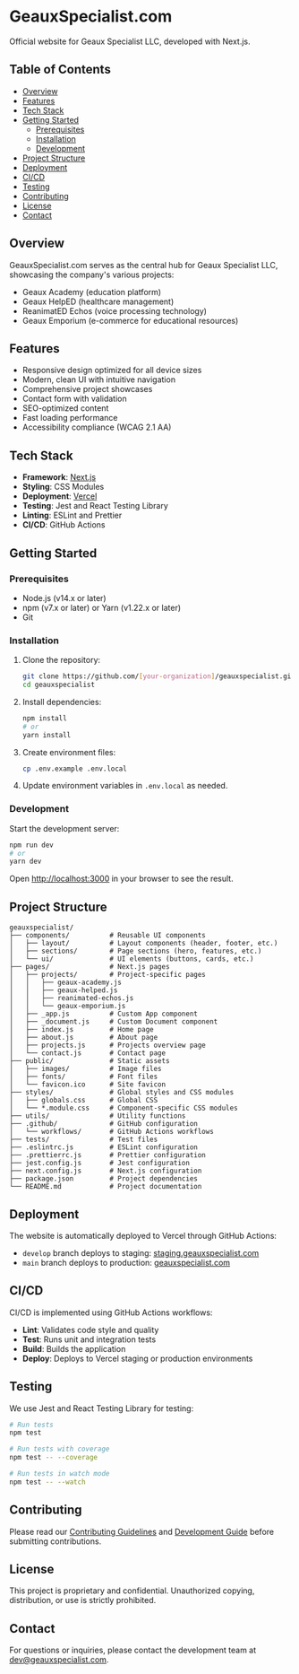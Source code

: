 # GeauxSpecialist.com

Official website for Geaux Specialist LLC, developed with Next.js.

## Table of Contents

- [Overview](#overview)
- [Features](#features)
- [Tech Stack](#tech-stack)
- [Getting Started](#getting-started)
  - [Prerequisites](#prerequisites)
  - [Installation](#installation)
  - [Development](#development)
- [Project Structure](#project-structure)
- [Deployment](#deployment)
- [CI/CD](#cicd)
- [Testing](#testing)
- [Contributing](#contributing)
- [License](#license)
- [Contact](#contact)

## Overview

GeauxSpecialist.com serves as the central hub for Geaux Specialist LLC, showcasing the company's various projects:
- Geaux Academy (education platform)
- Geaux HelpED (healthcare management)
- ReanimatED Echos (voice processing technology)
- Geaux Emporium (e-commerce for educational resources)

## Features

- Responsive design optimized for all device sizes
- Modern, clean UI with intuitive navigation
- Comprehensive project showcases 
- Contact form with validation
- SEO-optimized content
- Fast loading performance
- Accessibility compliance (WCAG 2.1 AA)

## Tech Stack

- **Framework**: [Next.js](https://nextjs.org/)
- **Styling**: CSS Modules
- **Deployment**: [Vercel](https://vercel.com/)
- **Testing**: Jest and React Testing Library
- **Linting**: ESLint and Prettier
- **CI/CD**: GitHub Actions

## Getting Started

### Prerequisites

- Node.js (v14.x or later)
- npm (v7.x or later) or Yarn (v1.22.x or later)
- Git

### Installation

1. Clone the repository:
   ```bash
   git clone https://github.com/[your-organization]/geauxspecialist.git
   cd geauxspecialist
   ```

2. Install dependencies:
   ```bash
   npm install
   # or
   yarn install
   ```

3. Create environment files:
   ```bash
   cp .env.example .env.local
   ```

4. Update environment variables in `.env.local` as needed.

### Development

Start the development server:

```bash
npm run dev
# or
yarn dev
```

Open [http://localhost:3000](http://localhost:3000) in your browser to see the result.

## Project Structure

```
geauxspecialist/
├── components/          # Reusable UI components
│   ├── layout/          # Layout components (header, footer, etc.)
│   ├── sections/        # Page sections (hero, features, etc.)
│   └── ui/              # UI elements (buttons, cards, etc.)
├── pages/               # Next.js pages
│   ├── projects/        # Project-specific pages
│   │   ├── geaux-academy.js
│   │   ├── geaux-helped.js
│   │   ├── reanimated-echos.js
│   │   └── geaux-emporium.js
│   ├── _app.js          # Custom App component
│   ├── _document.js     # Custom Document component
│   ├── index.js         # Home page
│   ├── about.js         # About page
│   ├── projects.js      # Projects overview page
│   └── contact.js       # Contact page
├── public/              # Static assets
│   ├── images/          # Image files
│   ├── fonts/           # Font files
│   └── favicon.ico      # Site favicon
├── styles/              # Global styles and CSS modules
│   ├── globals.css      # Global CSS
│   └── *.module.css     # Component-specific CSS modules
├── utils/               # Utility functions
├── .github/             # GitHub configuration
│   └── workflows/       # GitHub Actions workflows
├── tests/               # Test files
├── .eslintrc.js         # ESLint configuration
├── .prettierrc.js       # Prettier configuration
├── jest.config.js       # Jest configuration
├── next.config.js       # Next.js configuration
├── package.json         # Project dependencies
└── README.md            # Project documentation
```

## Deployment

The website is automatically deployed to Vercel through GitHub Actions:

- `develop` branch deploys to staging: [staging.geauxspecialist.com](https://staging.geauxspecialist.com)
- `main` branch deploys to production: [geauxspecialist.com](https://geauxspecialist.com)

## CI/CD

CI/CD is implemented using GitHub Actions workflows:

- **Lint**: Validates code style and quality
- **Test**: Runs unit and integration tests
- **Build**: Builds the application
- **Deploy**: Deploys to Vercel staging or production environments

## Testing

We use Jest and React Testing Library for testing:

```bash
# Run tests
npm test

# Run tests with coverage
npm test -- --coverage

# Run tests in watch mode
npm test -- --watch
```

## Contributing

Please read our [Contributing Guidelines](./Contributing_Guidelines.md) and [Development Guide](./DEVELOPMENT_GUIDE.md) before submitting contributions.

## License

This project is proprietary and confidential. Unauthorized copying, distribution, or use is strictly prohibited.

## Contact

For questions or inquiries, please contact the development team at [dev@geauxspecialist.com](mailto:dev@geauxspecialist.com).
